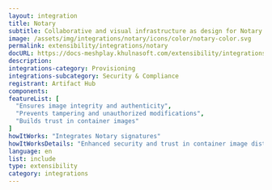 ```yaml
---
layout: integration
title: Notary
subtitle: Collaborative and visual infrastructure as design for Notary
image: /assets/img/integrations/notary/icons/color/notary-color.svg
permalink: extensibility/integrations/notary
docURL: https://docs-meshplay.khulnasoft.com/extensibility/integrations/notary
description: 
integrations-category: Provisioning
integrations-subcategory: Security & Compliance
registrant: Artifact Hub
components: 
featureList: [
  "Ensures image integrity and authenticity",
  "Prevents tampering and unauthorized modifications",
  "Builds trust in container images"
]
howItWorks: "Integrates Notary signatures"
howItWorksDetails: "Enhanced security and trust in container image distribution in Kubernetes"
language: en
list: include
type: extensibility
category: integrations
---
```

